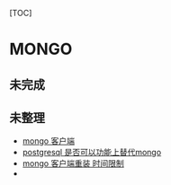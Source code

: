 [TOC]

# MONGO





## 未完成



## 未整理

- ﻿[mongo 客户端](../20180602/Studio_3T_for_Mongodb.md)
- ﻿[postgresql 是否可以功能上替代mongo](../20180602/mongo_postgresql_diff.md)
- ﻿[mongo 客户端重装 时间限制](../20180828/studio_3T_重装.md)
- ﻿